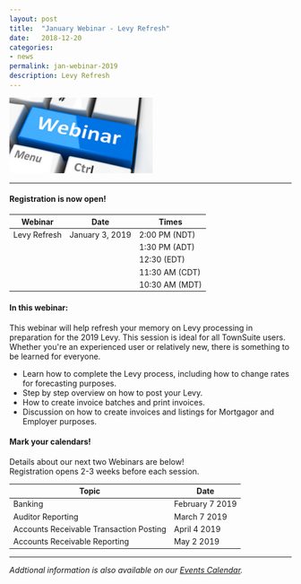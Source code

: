 ```yaml
---
layout: post
title:  "January Webinar - Levy Refresh"
date:   2018-12-20
categories:
- news
permalink: jan-webinar-2019
description: Levy Refresh
---
```


![Webinar](/images/webinar.png "Webinar")

---

#### **Registration is now open!** 

| Webinar | Date | Times |
| ---- | ---- | ---- |
| Levy Refresh | January 3, 2019 | 2:00 PM (NDT) |
| | | 1:30 PM (ADT) |
| | | 12:30 (EDT) |
| | | 11:30 AM (CDT) |
| | | 10:30 AM (MDT) |

#### **In this webinar:**  

This webinar will help refresh your memory on Levy processing in preparation for the 2019 Levy. This session is ideal for all TownSuite users. Whether you're an experienced user or relatively new, there is something to be learned for everyone.
 	
+ Learn how to complete the Levy process, including how to change rates for forecasting purposes.
+ Step by step overview on how to post your Levy.
+ How to create invoice batches and print invoices.
+ Discussion on how to create invoices and listings for Mortgagor and Employer purposes.


#### **Mark your calendars!**

Details about our next two Webinars are below!  
Registration opens 2-3 weeks before each session.

| Topic | Date |
| ---- | ---- |
| Banking | February 7 2019 |
| Auditor Reporting | March 7 2019 |
| Accounts Receivable Transaction Posting | April 4 2019 |
| Accounts Receivable Reporting | May 2 2019 |

---
*Addtional information is also available on our [Events Calendar](https://townsuite.com/events).*
